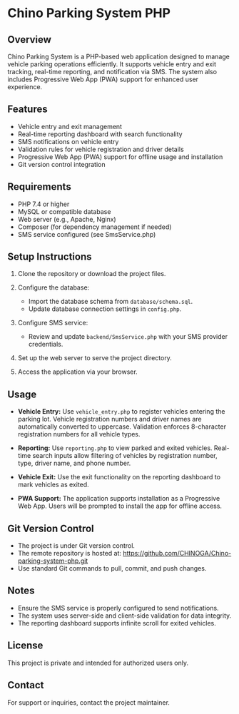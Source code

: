 # Chino Parking System PHP

## Overview
Chino Parking System is a PHP-based web application designed to manage vehicle parking operations efficiently. It supports vehicle entry and exit tracking, real-time reporting, and notification via SMS. The system also includes Progressive Web App (PWA) support for enhanced user experience.

## Features
- Vehicle entry and exit management
- Real-time reporting dashboard with search functionality
- SMS notifications on vehicle entry
- Validation rules for vehicle registration and driver details
- Progressive Web App (PWA) support for offline usage and installation
- Git version control integration

## Requirements
- PHP 7.4 or higher
- MySQL or compatible database
- Web server (e.g., Apache, Nginx)
- Composer (for dependency management if needed)
- SMS service configured (see SmsService.php)

## Setup Instructions

1. Clone the repository or download the project files.

2. Configure the database:
   - Import the database schema from `database/schema.sql`.
   - Update database connection settings in `config.php`.

3. Configure SMS service:
   - Review and update `backend/SmsService.php` with your SMS provider credentials.

4. Set up the web server to serve the project directory.

5. Access the application via your browser.

## Usage

- **Vehicle Entry:** Use `vehicle_entry.php` to register vehicles entering the parking lot. Vehicle registration numbers and driver names are automatically converted to uppercase. Validation enforces 8-character registration numbers for all vehicle types.

- **Reporting:** Use `reporting.php` to view parked and exited vehicles. Real-time search inputs allow filtering of vehicles by registration number, type, driver name, and phone number.

- **Vehicle Exit:** Use the exit functionality on the reporting dashboard to mark vehicles as exited.

- **PWA Support:** The application supports installation as a Progressive Web App. Users will be prompted to install the app for offline access.

## Git Version Control

- The project is under Git version control.
- The remote repository is hosted at: https://github.com/CHINOGA/Chino-parking-system-php.git
- Use standard Git commands to pull, commit, and push changes.

## Notes

- Ensure the SMS service is properly configured to send notifications.
- The system uses server-side and client-side validation for data integrity.
- The reporting dashboard supports infinite scroll for exited vehicles.

## License

This project is private and intended for authorized users only.

## Contact

For support or inquiries, contact the project maintainer.
